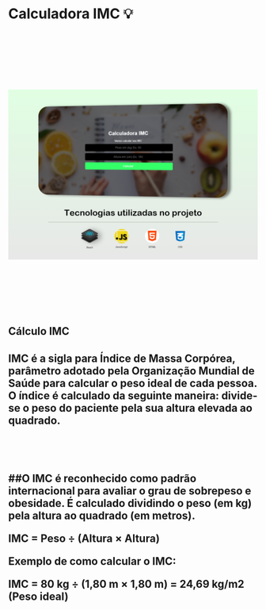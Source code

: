 <br>  </br>

<h1>Calculadora IMC 💡 <h1>
  
  <br>  </br>

<img src='readme.png'>


<br>     <br>



<h2>Cálculo IMC<h2/>
<p>IMC é a sigla para Índice de Massa Corpórea, parâmetro adotado pela Organização Mundial de Saúde para calcular o peso ideal de cada pessoa. O índice é calculado da seguinte maneira: divide-se o peso do paciente pela sua altura elevada ao quadrado.<p/>

<br>     <br>

##O IMC é reconhecido como padrão internacional para avaliar o grau de sobrepeso e obesidade. É calculado dividindo o peso (em kg) pela altura ao quadrado (em metros).

IMC = Peso ÷ (Altura × Altura)

Exemplo de como calcular o IMC:

IMC = 80 kg ÷ (1,80 m × 1,80 m) = 24,69 kg/m2 (Peso ideal)

